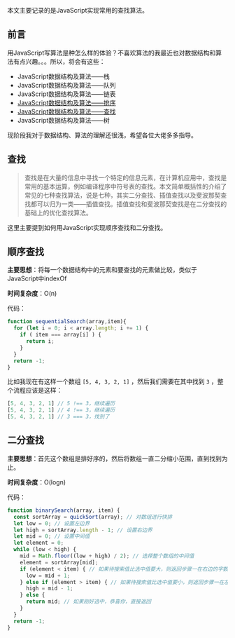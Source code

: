 本文主要记录的是JavaScript实现常用的查找算法。

## 前言

用JavaScript写算法是种怎么样的体验？不喜欢算法的我最近也对数据结构和算法有点兴趣。。。所以，将会有这些：

- JavaScript数据结构及算法——栈
- JavaScript数据结构及算法——队列
- JavaScript数据结构及算法——链表
- [JavaScript数据结构及算法——排序](https://github.com/axuebin/articles/issues/12)
- [JavaScript数据结构及算法——查找](https://github.com/axuebin/articles/issues/13)
- JavaScript数据结构及算法——树

现阶段我对于数据结构、算法的理解还很浅，希望各位大佬多多指导。

## 查找

> 查找是在大量的信息中寻找一个特定的信息元素，在计算机应用中，查找是常用的基本运算，例如编译程序中符号表的查找。本文简单概括性的介绍了常见的七种查找算法，说是七种，其实二分查找、插值查找以及斐波那契查找都可以归为一类——插值查找。插值查找和斐波那契查找是在二分查找的基础上的优化查找算法。

这里主要提到如何用JavaScript实现顺序查找和二分查找。

## 顺序查找

**主要思想**：将每一个数据结构中的元素和要查找的元素做比较，类似于JavaScript中indexOf

**时间复杂度**：O(n)

代码：

```javascript
function sequentialSearch(array,item){
  for (let i = 0; i < array.length; i += 1) {
    if ( item === array[i] ) {
      return i;
    }
  }
  return -1;
}
```

比如我现在有这样一个数组 `[5, 4, 3, 2, 1]` ，然后我们需要在其中找到 `3` ，整个流程应该是这样：

```javascript
[5, 4, 3, 2, 1] // 5 !== 3，继续遍历
[5, 4, 3, 2, 1] // 4 !== 3，继续遍历
[5, 4, 3, 2, 1] // 3 === 3，找到了
```

## 二分查找

**主要思想**：首先这个数组是排好序的，然后将数组一直二分缩小范围，直到找到为止。

**时间复杂度**：O(logn)

代码：

```javascript
function binarySearch(array, item) {
  const sortArray = quickSort(array); // 对数组进行快排
  let low = 0; // 设置左边界
  let high = sortArray.length - 1; // 设置右边界
  let mid = 0; // 设置中间值
  let element = 0;
  while (low < high) {
    mid = Math.floor((low + high) / 2); // 选择整个数组的中间值
    element = sortArray[mid];
    if (element < item) { // 如果待搜索值比选中值要大，则返回步骤一在右边的字数组中寻找
      low = mid + 1;
    } else if (element > item) { // 如果待搜索值比选中值要小，则返回步骤一在左边的字数组中寻找
      high = mid - 1;
    } else {
      return mid; // 如果刚好选中，恭喜你，直接返回
    }
  }
  return -1;
}
```